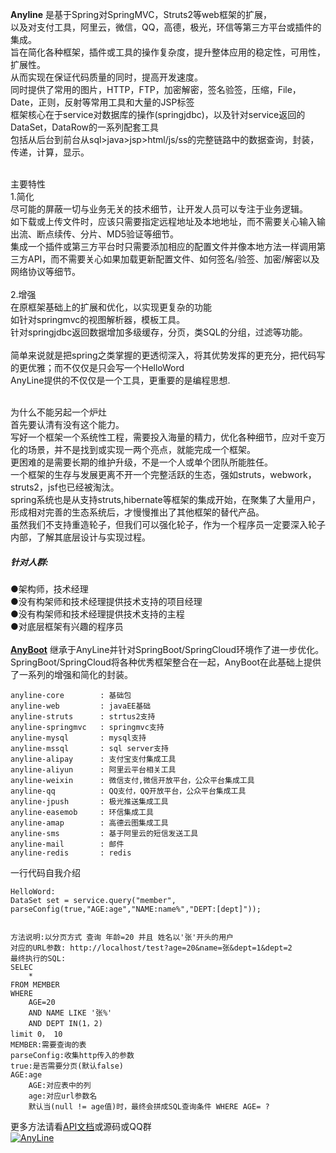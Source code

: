
**Anyline**
是基于Spring对SpringMVC，Struts2等web框架的扩展，<br>
以及对支付工具，阿里云，微信，QQ，高德，极光，环信等第三方平台或插件的集成。<br/>
旨在简化各种框架，插件或工具的操作复杂度，提升整体应用的稳定性，可用性，扩展性。<br>
从而实现在保证代码质量的同时，提高开发速度。<br/>
同时提供了常用的图片，HTTP，FTP，加密解密，签名验签，压缩，File，Date，正则，反射等常用工具和大量的JSP标签<br/>
框架核心在于service对数据库的操作(springjdbc)，以及针对service返回的DataSet，DataRow的一系列配套工具<br>
包括从后台到前台从sql>java>jsp>html/js/ss的完整链路中的数据查询，封装，传递，计算，显示。<br/>
<br/>

主要特性<br/>
1.简化<br/>
尽可能的屏蔽一切与业务无关的技术细节，让开发人员可以专注于业务逻辑。<br/>
如下载或上传文件时，应该只需要指定远程地址及本地地址，而不需要关心输入输出流、断点续传、分片、MD5验证等细节。<br/>
集成一个插件或第三方平台时只需要添加相应的配置文件并像本地方法一样调用第三方API，而不需要关心如果加载更新配置文件、如何签名/验签、加密/解密以及网络协议等细节。<br/>
<br/>
2.增强<br/>
在原框架基础上的扩展和优化，以实现更复杂的功能<br/>
如针对springmvc的视图解析器，模板工具。<br/>
针对springjdbc返回数据增加多级缓存，分页，类SQL的分组，过滤等功能。<br/>
<br/>
简单来说就是把spring之类掌握的更透彻深入，将其优势发挥的更充分，把代码写的更优雅；而不仅仅是只会写一个HelloWord<br/>
AnyLine提供的不仅仅是一个工具，更重要的是编程思想.<br/>
<br/>

为什么不能另起一个炉灶<br/>
首先要认清有没有这个能力。<br/>
写好一个框架一个系统性工程，需要投入海量的精力，优化各种细节，应对千变万化的场景，并不是找到或实现一两个亮点，就能完成一个框架。<br/>
更困难的是需要长期的维护升级，不是一个人或单个团队所能胜任。<br/>
一个框架的生存与发展更离不开一个完整活跃的生态，强如struts，webwork，struts2，jsf也已经被淘汰。<br/>
spring系统也是从支持struts,hibernate等框架的集成开始，在聚集了大量用户，形成相对完善的生态系统后，才慢慢推出了其他框架的替代产品。<br/>
虽然我们不支持重造轮子，但我们可以强化轮子，作为一个程序员一定要深入轮子内部，了解其底层设计与实现过程。<br/>

##### 针对人群:<br/>
●架构师，技术经理<br/>
●没有构架师和技术经理提供技术支持的项目经理<br/>
●没有构架师和技术经理提供技术支持的主程<br/>
●对底层框架有兴趣的程序员<br/>
<br/>
**[AnyBoot](https://gitee.com/anyline/anyboot)**
继承于AnyLine并针对SpringBoot/SpringCloud环境作了进一步优化。<br/>
SpringBoot/SpringCloud将各种优秀框架整合在一起，AnyBoot在此基础上提供了一系列的增强和简化的封装。<br/>

```
anyline-core        : 基础包
anyline-web         : javaEE基础
anyline-struts      : strtus2支持
anyline-springmvc   : springmvc支持
anyline-mysql       : mysql支持
anyline-mssql       : sql server支持
anyline-alipay      : 支付宝支付集成工具
anyline-aliyun      : 阿里云平台相关工具
anyline-weixin      : 微信支付,微信开放平台，公众平台集成工具
anyline-qq          : QQ支付，QQ开放平台，公众平台集成工具
anyline-jpush       : 极光推送集成工具
anyline-easemob     : 环信集成工具
anyline-amap        : 高德云图集成工具
anyline-sms         : 基于阿里云的短信发送工具
anyline-mail        : 邮件
anyline-redis       : redis
```
一行代码自我介绍
```
HelloWord:
DataSet set = service.query("member", parseConfig(true,"AGE:age","NAME:name%","DEPT:[dept]"));


方法说明:以分页方式 查询 年龄=20 并且 姓名以'张'开头的用户
对应的URL参数: http://localhost/test?age=20&name=张&dept=1&dept=2
最终执行的SQL:
SELEC 
    * 
FROM MEMBER 
WHERE 
    AGE=20 
    AND NAME LIKE '张%' 
    AND DEPT IN(1，2)
limit 0， 10
MEMBER:需要查询的表
parseConfig:收集http传入的参数
true:是否需要分页(默认false)
AGE:age
    AGE:对应表中的列 
    age:对应url参数名 
    默认当(null != age值)时，最终会拼成SQL查询条件 WHERE AGE= ?
```
更多方法请看[API文档](http://doc.anyline.org)或源码或QQ群
<br/>
<a target="_blank" href="//shang.qq.com/wpa/qunwpa?idkey=279fe968c371670fa9791a9ff8686f86dbac0b5edba8021a660b313e2dd863ad"><img border="0" src="//pub.idqqimg.com/wpa/images/group.png" alt="AnyLine" title="AnyLine"></a>